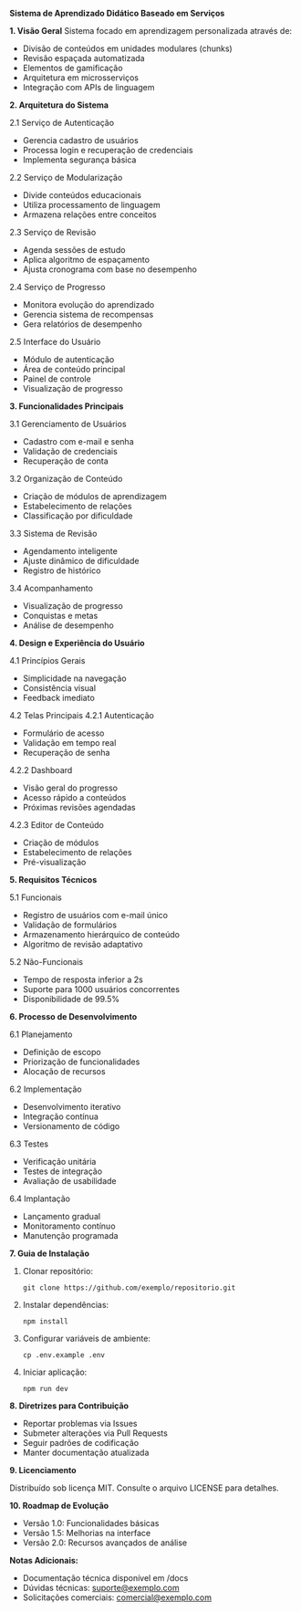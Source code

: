 **Sistema de Aprendizado Didático Baseado em Serviços**

**1. Visão Geral**
Sistema focado em aprendizagem personalizada através de:
- Divisão de conteúdos em unidades modulares (chunks)
- Revisão espaçada automatizada
- Elementos de gamificação
- Arquitetura em microsserviços
- Integração com APIs de linguagem

**2. Arquitetura do Sistema**

2.1 Serviço de Autenticação
- Gerencia cadastro de usuários
- Processa login e recuperação de credenciais
- Implementa segurança básica

2.2 Serviço de Modularização
- Divide conteúdos educacionais
- Utiliza processamento de linguagem
- Armazena relações entre conceitos

2.3 Serviço de Revisão
- Agenda sessões de estudo
- Aplica algoritmo de espaçamento
- Ajusta cronograma com base no desempenho

2.4 Serviço de Progresso
- Monitora evolução do aprendizado
- Gerencia sistema de recompensas
- Gera relatórios de desempenho

2.5 Interface do Usuário
- Módulo de autenticação
- Área de conteúdo principal
- Painel de controle
- Visualização de progresso

**3. Funcionalidades Principais**

3.1 Gerenciamento de Usuários
- Cadastro com e-mail e senha
- Validação de credenciais
- Recuperação de conta

3.2 Organização de Conteúdo
- Criação de módulos de aprendizagem
- Estabelecimento de relações
- Classificação por dificuldade

3.3 Sistema de Revisão
- Agendamento inteligente
- Ajuste dinâmico de dificuldade
- Registro de histórico

3.4 Acompanhamento
- Visualização de progresso
- Conquistas e metas
- Análise de desempenho

**4. Design e Experiência do Usuário**

4.1 Princípios Gerais
- Simplicidade na navegação
- Consistência visual
- Feedback imediato

4.2 Telas Principais
4.2.1 Autenticação
- Formulário de acesso
- Validação em tempo real
- Recuperação de senha

4.2.2 Dashboard
- Visão geral do progresso
- Acesso rápido a conteúdos
- Próximas revisões agendadas

4.2.3 Editor de Conteúdo
- Criação de módulos
- Estabelecimento de relações
- Pré-visualização

**5. Requisitos Técnicos**

5.1 Funcionais
- Registro de usuários com e-mail único
- Validação de formulários
- Armazenamento hierárquico de conteúdo
- Algoritmo de revisão adaptativo

5.2 Não-Funcionais
- Tempo de resposta inferior a 2s
- Suporte para 1000 usuários concorrentes
- Disponibilidade de 99.5%

**6. Processo de Desenvolvimento**

6.1 Planejamento
- Definição de escopo
- Priorização de funcionalidades
- Alocação de recursos

6.2 Implementação
- Desenvolvimento iterativo
- Integração contínua
- Versionamento de código

6.3 Testes
- Verificação unitária
- Testes de integração
- Avaliação de usabilidade

6.4 Implantação
- Lançamento gradual
- Monitoramento contínuo
- Manutenção programada

**7. Guia de Instalação**

1. Clonar repositório:
   ```
   git clone https://github.com/exemplo/repositorio.git
   ```

2. Instalar dependências:
   ```
   npm install
   ```

3. Configurar variáveis de ambiente:
   ```
   cp .env.example .env
   ```

4. Iniciar aplicação:
   ```
   npm run dev
   ```

**8. Diretrizes para Contribuição**

- Reportar problemas via Issues
- Submeter alterações via Pull Requests
- Seguir padrões de codificação
- Manter documentação atualizada

**9. Licenciamento**

Distribuído sob licença MIT. Consulte o arquivo LICENSE para detalhes.

**10. Roadmap de Evolução**

- Versão 1.0: Funcionalidades básicas
- Versão 1.5: Melhorias na interface
- Versão 2.0: Recursos avançados de análise

**Notas Adicionais:**
- Documentação técnica disponível em /docs
- Dúvidas técnicas: suporte@exemplo.com
- Solicitações comerciais: comercial@exemplo.com
